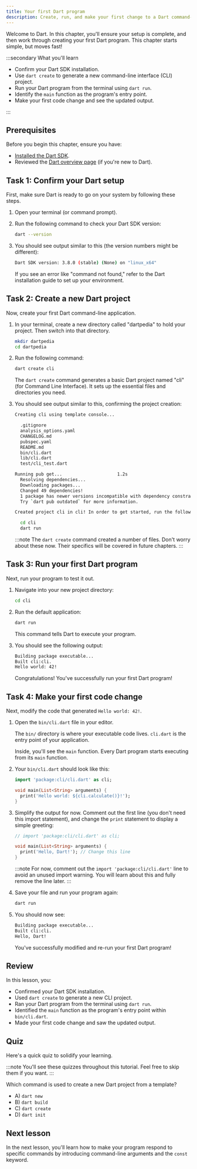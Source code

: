 ```yaml
---
title: Your first Dart program
description: Create, run, and make your first change to a Dart command-line program.
---
```


Welcome to Dart. In this chapter, you'll ensure your setup is complete, and then
work through creating your first Dart program. This chapter starts simple, but
moves fast!

:::secondary What you'll learn

* Confirm your Dart SDK installation.
* Use `dart create` to generate a new command-line interface (CLI) project.
* Run your Dart program from the terminal using `dart run`.
* Identify the `main` function as the program's entry point.
* Make your first code change and see the updated output.

:::

## Prerequisites

Before you begin this chapter, ensure you have:

* [Installed the Dart SDK](https://dart.dev/tools/sdk).
* Reviewed the [Dart overview page](https://dart.dev/overview) (if you're new
  to Dart).

## Task 1: Confirm your Dart setup

First, make sure Dart is ready to go on your system by following these steps.

1.  Open your terminal (or command prompt).

2.  Run the following command to check your Dart SDK version:

    ```bash
    dart --version
    ```

3.  You should see output similar to this (the version numbers might be different):

    ```bash
    Dart SDK version: 3.8.0 (stable) (None) on "linux_x64"
    ```

    If you see an error like "command not found," refer to the Dart
    installation guide to set up your environment.

## Task 2: Create a new Dart project

Now, create your first Dart command-line application.

1.  In your terminal, create a new directory called "dartpedia" to hold your project. Then switch into that directory.

    ```bash
    mkdir dartpedia
    cd dartpedia
    ```

2.  Run the following command:

    ```bash
    dart create cli
    ```

    The `dart create` command generates a basic Dart project named "cli" (for
    Command Line Interface). It sets up the essential files and directories you
    need.

3.  You should see output similar to this, confirming the project creation:

    ```bash
    Creating cli using template console...

      .gitignore
      analysis_options.yaml
      CHANGELOG.md
      pubspec.yaml
      README.md
      bin/cli.dart
      lib/cli.dart
      test/cli_test.dart

    Running pub get...                     1.2s
      Resolving dependencies...
      Downloading packages...
      Changed 49 dependencies!
      1 package has newer versions incompatible with dependency constraints.
      Try `dart pub outdated` for more information.

    Created project cli in cli! In order to get started, run the following commands:

      cd cli
      dart run
    ```

    :::note
    The `dart create` command created a number of files. Don't worry about these
    now. Their specifics will be covered in future chapters.
    :::

## Task 3: Run your first Dart program

Next, run your program to test it out.

1.  Navigate into your new project directory:

    ```bash
    cd cli
    ```

2.  Run the default application:

    ```bash
    dart run
    ```

    This command tells Dart to execute your program.

3.  You should see the following output:

    ```bash
    Building package executable... 
    Built cli:cli.
    Hello world: 42!
    ```

    Congratulations! You've successfully run your first Dart program!

## Task 4: Make your first code change

Next, modify the code that generated `Hello world: 42!`.

1.  Open the `bin/cli.dart` file in your editor.

    The `bin/` directory is where your executable code lives. `cli.dart` is the
    entry point of your application.

    Inside, you'll see the `main` function. Every Dart program starts executing from
    its `main` function.

2.  Your `bin/cli.dart` should look like this:

    ```dart
    import 'package:cli/cli.dart' as cli;

    void main(List<String> arguments) {
      print('Hello world: ${cli.calculate()}!');
    }
    ```

3.  Simplify the output for now. Comment out the first line (you don't need
    this import statement), and change the `print` statement to display a simple
    greeting:

    ```dart
    // import 'package:cli/cli.dart' as cli;

    void main(List<String> arguments) {
      print('Hello, Dart!'); // Change this line
    }
    ```

    :::note
    For now, comment out the `import 'package:cli/cli.dart'` line to avoid
    an unused import warning. You will learn about this and fully remove the line
    later.
    :::

4.  Save your file and run your program again:

    ```bash
    dart run
    ```

5.  You should now see:

    ```bash
    Building package executable... 
    Built cli:cli.
    Hello, Dart!
    ```

    You've successfully modified and re-run your first Dart program!

## Review

In this lesson, you:

* Confirmed your Dart SDK installation.
* Used `dart create` to generate a new CLI project.
* Ran your Dart program from the terminal using `dart run`.
* Identified the `main` function as the program's entry point within
    `bin/cli.dart`.
* Made your first code change and saw the updated output.

## Quiz

Here's a quick quiz to solidify your learning.

:::note
You'll see these quizzes throughout this tutorial. Feel free to skip them if you
want.
:::

Which command is used to create a new Dart project from a template?

* A) `dart new`
* B) `dart build`
* C) `dart create`
* D) `dart init`

## Next lesson

In the next lesson, you'll learn how to make your program respond to specific
commands by introducing command-line arguments and the `const` keyword.